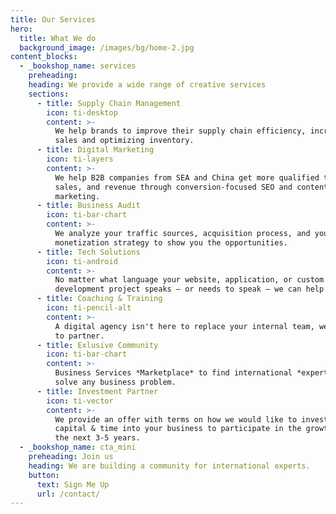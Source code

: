 ```yaml
---
title: Our Services
hero:
  title: What We do
  background_image: /images/bg/home-2.jpg
content_blocks:
  - _bookshop_name: services
    preheading:
    heading: We provide a wide range of creative services
    sections:
      - title: Supply Chain Management
        icon: ti-desktop
        content: >-
          We help brands to improve their supply chain efficiency, increasing
          sales and optimizing inventory.
      - title: Digital Marketing
        icon: ti-layers
        content: >-
          We help B2B companies from SEA and China get more qualified traffic,
          sales, and revenue through conversion-focused SEO and content
          marketing.
      - title: Business Audit
        icon: ti-bar-chart
        content: >-
          We analyze your traffic sources, acquisition process, and your
          monetization strategy to show you the opportunities.
      - title: Tech Solutions
        icon: ti-android
        content: >-
          No matter what language your website, application, or custom
          development project speaks — or needs to speak — we can help.
      - title: Coaching & Training
        icon: ti-pencil-alt
        content: >-
          A digital agency isn't here to replace your internal team, we're here
          to partner.
      - title: Exlusive Community
        icon: ti-bar-chart
        content: >-
          Business Services *Marketplace* to find international *experts* to
          solve any business problem.
      - title: Investment Partner
        icon: ti-vector
        content: >-
          We provide an offer with terms on how we would like to invest our
          capital & time into your business to participate in the growth over
          the next 3-5 years.
  - _bookshop_name: cta_mini
    preheading: Join us
    heading: We are building a community for international experts.
    button:
      text: Sign Me Up
      url: /contact/
---
```

